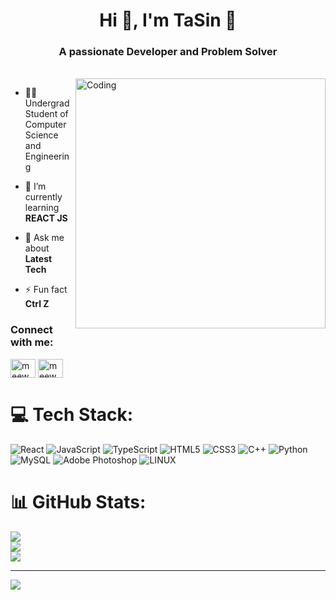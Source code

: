 <h1 align="center">Hi 👋, I'm TaSin 🤗</h1>
<h3 align="center">A passionate Developer and Problem Solver</h3>
<br>
<img align="right" alt="Coding" width="400" src="https://c.tenor.com/GfSX-u7VGM4AAAAC/coding.gif">

- 👨‍🎓 Undergrad Student of Computer Science and Engineering

- 🌱 I’m currently learning **REACT JS**

- 💬 Ask me about **Latest Tech**

- ⚡ Fun fact **Ctrl Z**


<h3 align="left">Connect with me:</h3>
<p align="left">
<a href="https://stackoverflow.com/users/meewbro" target="blank"><img align="center" src="https://raw.githubusercontent.com/rahuldkjain/github-profile-readme-generator/master/src/images/icons/Social/stack-overflow.svg" alt="meewbro" height="30" width="40" /></a>
<a href="https://codeforces.com/profile/meewbro" target="blank"><img align="center" src="https://raw.githubusercontent.com/rahuldkjain/github-profile-readme-generator/master/src/images/icons/Social/codeforces.svg" alt="meewbro" height="30" width="40" /></a>
</p>


# 💻 Tech Stack:
![React](https://img.shields.io/badge/react-%2320232a.svg?style=plastic&logo=react&logoColor=%2361DAFB) 
![JavaScript](https://img.shields.io/badge/javascript-%23323330.svg?style=plastic&logo=javascript&logoColor=%23F7DF1E) 
![TypeScript](https://img.shields.io/badge/typescript-%23007ACC.svg?style=plastic&logo=typescript&logoColor=white) 
![HTML5](https://img.shields.io/badge/html5-%23E34F26.svg?style=plastic&logo=html5&logoColor=white)
![CSS3](https://img.shields.io/badge/css3-%231572B6.svg?style=plastic&logo=css3&logoColor=white) 
![C++](https://img.shields.io/badge/c++-%2300599C.svg?style=plastic&logo=c%2B%2B&logoColor=white) 
![Python](https://img.shields.io/badge/python-3670A0?style=plastic&logo=python&logoColor=ffdd54) 
![MySQL](https://img.shields.io/badge/mysql-%2300f.svg?style=plastic&logo=mysql&logoColor=white) 
![Adobe Photoshop](https://img.shields.io/badge/adobephotoshop-%2331A8FF.svg?style=plastic&logo=adobephotoshop&logoColor=white) 
![LINUX](https://img.shields.io/badge/Linux-FCC624?style=plastic&logo=linux&logoColor=black)

# 📊 GitHub Stats:
![](https://github-readme-stats.vercel.app/api?username=meewBro&theme=react&hide_border=false&include_all_commits=true&count_private=false)<br/>
![](https://github-readme-streak-stats.herokuapp.com/?user=meewBro&theme=react&hide_border=false)<br/>
![](https://github-readme-stats.vercel.app/api/top-langs/?username=meewBro&theme=react&hide_border=false&include_all_commits=true&count_private=false&layout=compact)

---
[![](https://visitcount.itsvg.in/api?id=meewBro&icon=0&color=0)](https://visitcount.itsvg.in)
